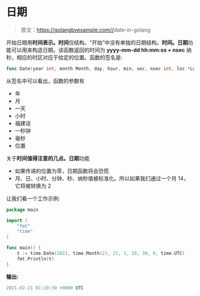 # 日期

> 原文：<https://golangbyexample.com//>date-in-golang

开始日期用**时间表示。时间**仅结构。“开始”中没有单独的日期结构。**时间。日期**功能可以用来构造日期。该函数返回的时间为 **yyyy-mm-dd hh:mm:ss + nsec** 纳秒，相应的时区对应于给定的位置。函数的签名是:

```go
func Date(year int, month Month, day, hour, min, sec, nsec int, loc *Location) Time
```

从签名中可以看出，函数的参数有

*   年
*   月
*   一天
*   小时
*   福建话
*   一秒钟
*   毫秒
*   位置

关于**时间值得注意的几点。日期**功能

*   如果传递的位置为零，日期函数将会恐慌
*   月、日、小时、分钟、秒、纳秒值被标准化。所以如果我们通过一个月 14，它将被转换为 2

让我们看一个工作示例:

```go
package main

import (
    "fmt"
    "time"
)

func main() {
    t := time.Date(2021, time.Month(2), 21, 1, 10, 30, 0, time.UTC)
    fmt.Println(t)
}
```

**输出:**

```go
2021-02-21 01:10:30 +0000 UTC
```